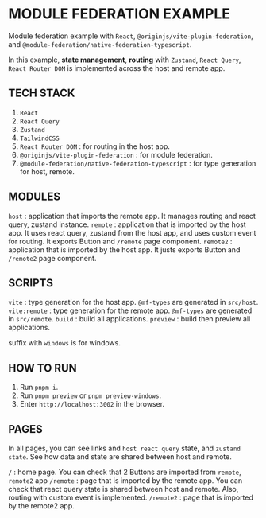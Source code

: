 # MODULE FEDERATION EXAMPLE

Module federation example with `React`, `@originjs/vite-plugin-federation`, and `@module-federation/native-federation-typescript`.

In this example, **state management**, **routing** with `Zustand`, `React Query`, `React Router DOM` is implemented across the host and remote app.

## TECH STACK

1. `React`
2. `React Query`
3. `Zustand`
4. `TailwindCSS`
5. `React Router DOM` : for routing in the host app.
6. `@originjs/vite-plugin-federation` : for module federation.
7. `@module-federation/native-federation-typescript` : for type generation for host, remote.

## MODULES

`host` : application that imports the remote app. It manages routing and react query, zustand instance.
`remote` : application that is imported by the host app. It uses react query, zustand from the host app, and uses custom event for routing.
It exports Button and `/remote` page component.
`remote2` : application that is imported by the host app. It justs exports Button and `/remote2` page component.

## SCRIPTS

`vite` : type generation for the host app. `@mf-types` are generated in `src/host`.
`vite:remote` : type generation for the remote app. `@mf-types` are generated in `src/remote`.
`build` : build all applications.
`preview` : build then preview all applications.

suffix with `windows` is for windows.

## HOW TO RUN

1. Run `pnpm i`.
2. Run `pnpm preview` or `pnpm preview-windows`.
3. Enter `http://localhost:3002` in the browser.

## PAGES

In all pages, you can see links and `host react query` state, and `zustand state`.
See how data and state are shared between host and remote.

`/` : home page. You can check that 2 Buttons are imported from `remote`, `remote2` app
`/remote` : page that is imported by the remote app. You can check that react query state is shared between host and remote. Also, routing with custom event is implemented.
`/remote2` : page that is imported by the remote2 app.
